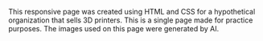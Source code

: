 This responsive page was created using HTML and CSS for a hypothetical organization that sells 3D printers. 
This is a single page made for practice purposes. 
The images used on this page were generated by AI.
